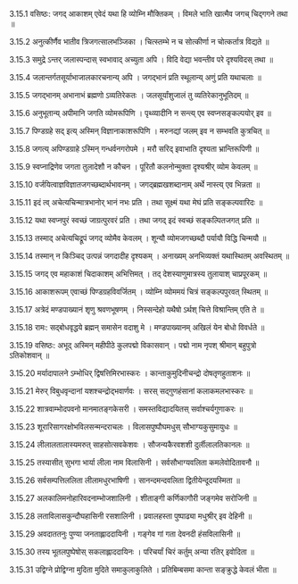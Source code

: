 3.15.1
वसिष्ठः:
जगद् आकाशम् एवेदं यथा हि व्योम्नि मौक्तिकम् ।
विमले भाति खात्मैव जगच् चिद्गगने तथा ॥


3.15.2
अनुत्कीर्णैव भातीव त्रिजगत्सालभञ्जिका ।
चित्स्तम्भे न च सोत्कीर्णा न चोत्कर्तात्र विद्यते ॥


3.15.3
समुद्रे ऽन्तर् जलास्पन्दास् स्वभावाद् अच्युता अपि ।
विदि वेद्या भवन्तीव परे दृश्यविदस् तथा ॥


3.15.4
जलान्तर्गतसूर्याभाजालकारचनान्य् अपि ।
जगद्भानं प्रति स्थूलान्य् अणुं प्रति यथाचलाः ॥


3.15.5
जगद्भानम् अभानाभं ब्रह्मणो ऽव्यतिरेकतः ।
जलसूर्यांशुजालं तु व्यतिरेकानुभूतिदम् ॥


3.15.6
अनुभूतान्य् अपीमानि जगति व्योमरूपिणि ।
पृथ्व्यादीनि न सन्त्य् एव स्वप्नसङ्कल्पयोर् इव ॥


3.15.7
पिण्डग्रहे सद् इत्य् अस्मिन् विज्ञानाकाशरूपिणि ।
मरुनद्यां जलम् इव न सम्भवति कुत्रचित् ॥


3.15.8
जगत्य् अपिण्डग्राहे ऽस्मिन् गन्धर्वनगरोपमे ।
मरौ सरिद् इवाभाति दृश्यता भ्रान्तिरूपिणी ॥


3.15.9
स्वप्नाद्रिणेव जगता तुलादेशौ न कौचन ।
पूरितौ कलनोन्मुक्ता दृश्यश्रीर् व्योम केवलम् ॥


3.15.10
वर्जयित्वाज्ञविज्ञातजगच्छब्दार्थभावनम् ।
जगद्ब्रह्मखशब्दानाम् अर्थे नास्त्य् एव भिन्नता ॥


3.15.11
इदं त्व् अचेत्यचिन्मात्रभानोर् भानं नभः प्रति ।
तथा सूक्ष्मं यथा मेघं प्रति सङ्कल्पवारिदः ॥


3.15.12
यथा स्वप्नपुरं स्वच्छं जाग्रत्पुरवरं प्रति ।
तथा जगद् इदं स्वच्छं सङ्कल्पितजगत् प्रति ॥


3.15.13
तस्माद् अचेत्यचिद्रूपं जगद् व्योमैव केवलम् ।
शून्यौ व्योमजगच्छब्दौ पर्यायौ विद्धि चिन्मयौ ॥


3.15.14
तस्मान् न किञ्चिद् उत्पन्नं जगदादीह दृश्यकम् ।
अनाख्यम् अनभिव्यक्तं यथास्थितम् अवस्थितम् ॥


3.15.15
जगद् एव महाकाशं चिदाकाशम् अभित्तिमत् ।
तद् देशस्याणुमात्रस्य तुलायाश् चाप्रपूरकम् ॥


3.15.16
आकाशरूपम् एवाच्छं पिण्डग्रहविवर्जितम् ।
व्योम्नि व्योममयं चित्रं सङ्कल्पपुरवत् स्थितम् ॥


3.15.17
अत्रेदं मण्डपाख्यानं शृणु श्रवणभूषणम् ।
निस्सन्देहो यथैषो ऽर्थश् चित्ते विश्रान्तिम् एति ते ॥


3.15.18
रामः:
सद्बोधवृद्धये ब्रह्मन् समासेन वदाशु मे ।
मण्डपाख्यानम् अखिलं येन बोधो विवर्धते ॥


3.15.19
वसिष्ठः:
अभूद् अस्मिन् महीपीठे कुलपद्मो विकासवान् ।
पद्मो नाम नृपश् श्रीमान् बहुपुत्रो ऽतिकोशवान् ॥


3.15.20
मर्यादापालने ऽम्भोधिर् द्विषत्तिमिरभास्करः ।
कान्ताकुमुदिनीचन्द्रो दोषतृणहुताशनः ॥


3.15.21
मेरुर् विबुधवृन्दानां यशश्चन्द्रोद्भवार्णवः ।
सरस् सद्गुणहंसानां कलाकमलभास्करः ॥


3.15.22
शात्रवाम्भोदपवनो मानमातङ्गकेसरी ।
समस्तविद्यादयितस् सर्वाश्चर्यगुणाकरः ॥


3.15.23
शूरारिसागरक्षोभविलसन्मन्दराचलः ।
विलासपुष्पौघमधुस् सौभाग्यकुसुमायुधः ॥


3.15.24
लीलालतालास्यमरुत् साहसोत्सवकेशवः ।
सौजन्यकैरवशशी दुर्लीलालतिकानलः ॥


3.15.25
तस्यासीत् सुभगा भार्या लीला नाम विलासिनी ।
सर्वसौभाग्यवलिता कमलेवोदितावनौ ॥


3.15.26
सर्वसम्पत्तिललिता लीलामधुरभाषिणी ।
सानन्दमन्दवलिता द्वितीयेन्दूदयस्मिता ॥


3.15.27
अलकालिमनोहारिवदनाम्भोजशालिनी ।
शीताङ्गी कर्णिकागौरी जङ्गमेव सरोजिनी ॥


3.15.28
लताविलासकुन्दौघहासिनी रसशालिनी ।
प्रवालहस्ता पुष्पाढ्या मधुश्रीर् इव देहिनी ॥


3.15.29
अवदाततनुः पुण्या जनताह्लाददायिनी ।
गङ्गेव गां गता देवनदी हंसविलासिनी ॥


3.15.30
तस्य भूतलपुष्पेषोस् सकलाह्लाददायिनः ।
परिचर्यां चिरं कर्तुम् अन्या रतिर् इवोदिता ॥


3.15.31
उद्विग्ने प्रोद्विग्ना मुदिता मुदिते समाकुलाकुलिते ।
प्रतिबिम्बसमा कान्ता सङ्क्रुद्धे केवलं भीता ॥

